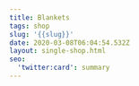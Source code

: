 ```yaml
---
title: Blankets
tags: shop
slug: '{{slug}}'
date: 2020-03-08T06:04:54.532Z
layout: single-shop.html
seo:
  'twitter:card': summary
---
```

